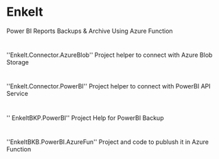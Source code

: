 # Enkelt

Power BI Reports Backups & Archive Using Azure Function
#
''Enkelt.Connector.AzureBlob'' Project helper to connect with Azure Blob Storage
#
''Enkelt.Connector.PowerBI'' Project helper to connect with PowerBI API Service
#
'' EnkeltBKP.PowerBI'' Project Help for PowerBI Backup
#
''EnkeltBKB.PowerBI.AzureFun'' Project and code to publush it in Azure Function
